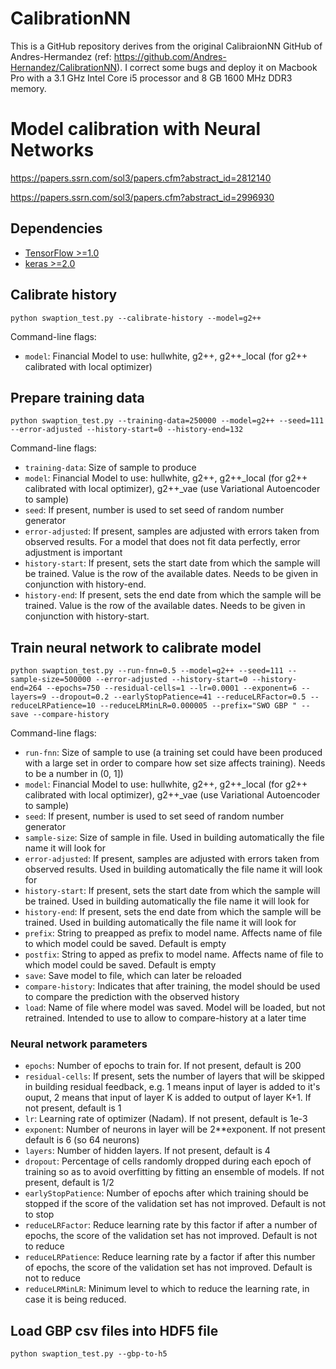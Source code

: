 # CalibrationNN
This is a GitHub repository derives from the original CalibraionNN GitHub of Andres-Hermandez (ref: https://github.com/Andres-Hernandez/CalibrationNN). I correct some bugs and deploy it on Macbook Pro with a 3.1 GHz Intel Core i5 processor and 8 GB 1600 MHz DDR3 memory.

# Model calibration with Neural Networks
https://papers.ssrn.com/sol3/papers.cfm?abstract_id=2812140

https://papers.ssrn.com/sol3/papers.cfm?abstract_id=2996930

## Dependencies

* [TensorFlow >=1.0](https://www.tensorflow.org/)
* [keras >=2.0](https://github.com/keras)

## Calibrate history

```
python swaption_test.py --calibrate-history --model=g2++
```

Command-line flags:

* `model`: Financial Model to use: hullwhite, g2++, g2++_local (for g2++ calibrated with local optimizer)

## Prepare training data

```
python swaption_test.py --training-data=250000 --model=g2++ --seed=111 --error-adjusted --history-start=0 --history-end=132
```

Command-line flags:

* `training-data`: Size of sample to produce
* `model`: Financial Model to use: hullwhite, g2++, g2++_local (for g2++ calibrated with local optimizer), g2++_vae (use Variational Autoencoder to sample)
* `seed`: If present, number is used to set seed of random number generator
* `error-adjusted`: If present, samples are adjusted with errors taken from observed results. For a model that does not fit data perfectly, error adjustment is important
* `history-start`: If present, sets the start date from which the sample will be trained. Value is the row of the available dates. Needs to be given in conjunction with history-end. 
* `history-end`: If present, sets the end date from which the sample will be trained. Value is the row of the available dates. Needs to be given in conjunction with history-start. 

## Train neural network to calibrate model

```
python swaption_test.py --run-fnn=0.5 --model=g2++ --seed=111 --sample-size=500000 --error-adjusted --history-start=0 --history-end=264 --epochs=750 --residual-cells=1 --lr=0.0001 --exponent=6 --layers=9 --dropout=0.2 --earlyStopPatience=41 --reduceLRFactor=0.5 --reduceLRPatience=10 --reduceLRMinLR=0.000005 --prefix="SWO GBP " --save --compare-history
```

Command-line flags:

* `run-fnn`: Size of sample to use (a training set could have been produced with a large set in order to compare how set size affects training). Needs to be a number in (0, 1])
* `model`: Financial Model to use: hullwhite, g2++, g2++_local (for g2++ calibrated with local optimizer), g2++_vae (use Variational Autoencoder to sample)
* `seed`: If present, number is used to set seed of random number generator
* `sample-size`: Size of sample in file. Used in building automatically the file name it will look for
* `error-adjusted`: If present, samples are adjusted with errors taken from observed results. Used in building automatically the file name it will look for
* `history-start`: If present, sets the start date from which the sample will be trained. Used in building automatically the file name it will look for
* `history-end`: If present, sets the end date from which the sample will be trained. Used in building automatically the file name it will look for
* `prefix`: String to preapped as prefix to model name. Affects name of file to which model could be saved. Default is empty
* `postfix`: String to apped as prefix to model name. Affects name of file to which model could be saved. Default is empty
* `save`: Save model to file, which can later be reloaded
* `compare-history`: Indicates that after training, the model should be used to compare the prediction with the observed history
* `load`: Name of file where model was saved. Model will be loaded, but not retrained. Intended to use to allow to compare-history at a later time

### Neural network parameters
* `epochs`: Number of epochs to train for. If not present, default is 200
* `residual-cells`: If present, sets the number of layers that will be skipped in building residual feedback, e.g. 1 means input of layer is added to it's ouput, 2 means that input of layer K is added to output of layer K+1. If not present, default is 1
* `lr`: Learning rate of optimizer (Nadam). If not present, default is 1e-3
* `exponent`: Number of neurons in layer will be 2**exponent. If not present default is 6 (so 64 neurons)
* `layers`: Number of hidden layers. If not present, default is 4
* `dropout`: Percentage of cells randomly dropped during each epoch of training so as to avoid overfitting by fitting an ensemble of models. If not present, default is 1/2
* `earlyStopPatience`: Number of epochs after which training should be stopped if the score of the validation set has not improved. Default is not to stop
* `reduceLRFactor`: Reduce learning rate by this factor if after a number of epochs, the score of the validation set has not improved. Default is not to reduce
* `reduceLRPatience`: Reduce learning rate by a factor if after this number of epochs, the score of the validation set has not improved. Default is not to reduce
* `reduceLRMinLR`: Minimum level to which to reduce the learning rate, in case it is being reduced. 

## Load GBP csv files into HDF5 file
```
python swaption_test.py --gbp-to-h5
```
